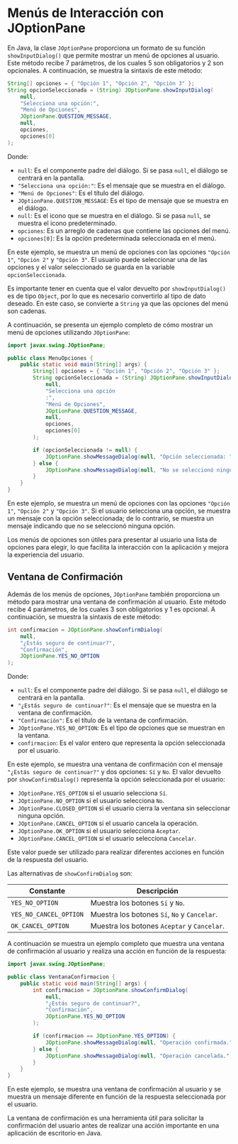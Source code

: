 # Menús de Interacción con JOptionPane

En Java, la clase `JOptionPane` proporciona un formato de su función `showInputDialog()` que permite mostrar un menú de
opciones al usuario. Este método recibe 7 parámetros, de los cuales 5 son obligatorios y 2 son opcionales. A
continuación, se muestra la sintaxis de este método:

```java
String[] opciones = { "Opción 1", "Opción 2", "Opción 3" };
String opcionSeleccionada = (String) JOptionPane.showInputDialog(
    null,
    "Selecciona una opción:",
    "Menú de Opciones",
    JOptionPane.QUESTION_MESSAGE,
    null,
    opciones,
    opciones[0]
);
```

Donde:

* `null`: Es el componente padre del diálogo. Si se pasa `null`, el diálogo se centrará en la pantalla.
* `"Selecciona una opción:"`: Es el mensaje que se muestra en el diálogo.
* `"Menú de Opciones"`: Es el título del diálogo.
* `JOptionPane.QUESTION_MESSAGE`: Es el tipo de mensaje que se muestra en el diálogo.
* `null`: Es el icono que se muestra en el diálogo. Si se pasa `null`, se muestra el icono predeterminado.
* `opciones`: Es un arreglo de cadenas que contiene las opciones del menú.
* `opciones[0]`: Es la opción predeterminada seleccionada en el menú.

En este ejemplo, se muestra un menú de opciones con las opciones `"Opción 1"`, `"Opción 2"` y `"Opción 3"`. El usuario
puede seleccionar una de las opciones y el valor seleccionado se guarda en la variable `opcionSeleccionada`.

Es importante tener en cuenta que el valor devuelto por `showInputDialog()` es de tipo `Object`, por lo que es necesario
convertirlo al tipo de dato deseado. En este caso, se convierte a `String` ya que las opciones del menú son cadenas.

A continuación, se presenta un ejemplo completo de cómo mostrar un menú de opciones utilizando `JOptionPane`:

```java
import javax.swing.JOptionPane;

public class MenuOpciones {
    public static void main(String[] args) {
        String[] opciones = { "Opción 1", "Opción 2", "Opción 3" };
        String opcionSeleccionada = (String) JOptionPane.showInputDialog(
            null,
            "Selecciona una opción
            :",
            "Menú de Opciones",
            JOptionPane.QUESTION_MESSAGE,
            null,
            opciones,
            opciones[0]
        );

        if (opcionSeleccionada != null) {
            JOptionPane.showMessageDialog(null, "Opción seleccionada: " + opcionSeleccionada);
        } else {
            JOptionPane.showMessageDialog(null, "No se seleccionó ninguna opción.");
        }
    }
}
```

En este ejemplo, se muestra un menú de opciones con las opciones `"Opción 1"`, `"Opción 2"` y `"Opción 3"`. Si el
usuario selecciona una opción, se muestra un mensaje con la opción seleccionada; de lo contrario, se muestra un mensaje
indicando que no se seleccionó ninguna opción.

Los menús de opciones son útiles para presentar al usuario una lista de opciones para elegir, lo que facilita la
interacción con la aplicación y mejora la experiencia del usuario.

## Ventana de Confirmación

Además de los menús de opciones, `JOptionPane` también proporciona un método para mostrar una ventana de confirmación al
usuario. Este método recibe 4 parámetros, de los cuales 3 son obligatorios y 1 es opcional. A continuación, se muestra
la
sintaxis de este método:

```java
int confirmacion = JOptionPane.showConfirmDialog(
    null,
    "¿Estás seguro de continuar?",
    "Confirmación",
    JOptionPane.YES_NO_OPTION
);
```

Donde:

* `null`: Es el componente padre del diálogo. Si se pasa `null`, el diálogo se centrará en la pantalla.
* `"¿Estás seguro de continuar?"`: Es el mensaje que se muestra en la ventana de confirmación.
* `"Confirmación"`: Es el título de la ventana de confirmación.
* `JOptionPane.YES_NO_OPTION`: Es el tipo de opciones que se muestran en la ventana.
* `confirmacion`: Es el valor entero que representa la opción seleccionada por el usuario.

En este ejemplo, se muestra una ventana de confirmación con el mensaje `"¿Estás seguro de continuar?"` y dos opciones:
`Sí` y `No`. El valor devuelto por `showConfirmDialog()` representa la opción seleccionada por el usuario:

* `JOptionPane.YES_OPTION` si el usuario selecciona `Sí`.
* `JOptionPane.NO_OPTION` si el usuario selecciona `No`.
* `JOptionPane.CLOSED_OPTION` si el usuario cierra la ventana sin seleccionar ninguna opción.
* `JOptionPane.CANCEL_OPTION` si el usuario cancela la operación.
* `JOptionPane.OK_OPTION` si el usuario selecciona `Aceptar`.
* `JOptionPane.CANCEL_OPTION` si el usuario selecciona `Cancelar`.

Este valor puede ser utilizado para realizar diferentes acciones en función de la respuesta del usuario.

Las alternativas de `showConfirmDialog` son:

| Constante              | Descripción                                  |
|------------------------|----------------------------------------------|
| `YES_NO_OPTION`        | Muestra los botones `Sí` y `No`.             |
| `YES_NO_CANCEL_OPTION` | Muestra los botones `Sí`, `No` y `Cancelar`. |
| `OK_CANCEL_OPTION`     | Muestra los botones `Aceptar` y `Cancelar`.  |

A continuación se muestra un ejemplo completo que muestra una ventana de confirmación al usuario y realiza una acción en
función de la respuesta:

```java
import javax.swing.JOptionPane;

public class VentanaConfirmacion {
    public static void main(String[] args) {
        int confirmacion = JOptionPane.showConfirmDialog(
            null,
            "¿Estás seguro de continuar?",
            "Confirmación",
            JOptionPane.YES_NO_OPTION
        );

        if (confirmacion == JOptionPane.YES_OPTION) {
            JOptionPane.showMessageDialog(null, "Operación confirmada.");
        } else {
            JOptionPane.showMessageDialog(null, "Operación cancelada.");
        }
    }
}
```

En este ejemplo, se muestra una ventana de confirmación al usuario y se muestra un mensaje diferente en función de la
respuesta seleccionada por el usuario.

La ventana de confirmación es una herramienta útil para solicitar la confirmación del usuario antes de realizar una
acción importante en una aplicación de escritorio en Java.